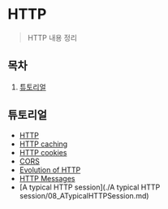 # HTTP

> HTTP 내용 정리
>
> [MDN HTTP 레퍼런스]: https://developer.mozilla.org/en-US/docs/Web/HTTP

## 목차

1. [튜토리얼](#튜토리얼)

## 튜토리얼

- [HTTP](./01_Tutorials/01_Overview.md)
- [HTTP caching](./01_Tutorials/02_HTTPCaching.md)
- [HTTP cookies](./01_Tutorials/03_HTTPCookies.md)
- [CORS](./01_Tutorials/04_CrossOriginResourceSharing.md)
- [Evolution of HTTP](./01_Tutorials/05_EvolutionOfHTTP.md)
- [HTTP Messages](./01_Tutorials/07_HTTPMessages.md)
- [A typical HTTP session](./A typical HTTP session/08_ATypicalHTTPSession.md)


